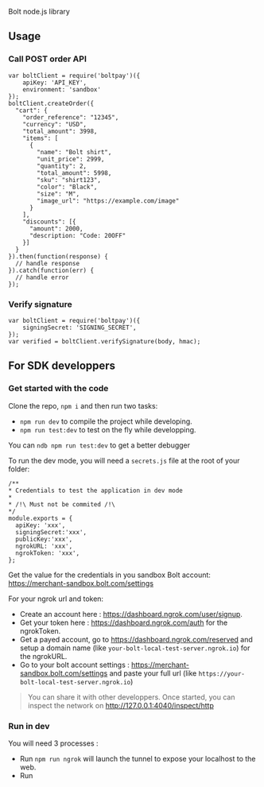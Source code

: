 Bolt node.js library

## Usage

### Call POST order API

```
var boltClient = require('boltpay')({
    apiKey: 'API_KEY',
    environment: 'sandbox'
});
boltClient.createOrder({
  "cart": {
    "order_reference": "12345",
    "currency": "USD",
    "total_amount": 3998,
    "items": [
      {
        "name": "Bolt shirt",
        "unit_price": 2999,
        "quantity": 2,
        "total_amount": 5998,
        "sku": "shirt123",
        "color": "Black",
        "size": "M",
        "image_url": "https://example.com/image"
      }
    ],
    "discounts": [{
      "amount": 2000,
      "description: "Code: 20OFF"
    }]
  }
}).then(function(response) {
  // handle response
}).catch(function(err) {
  // handle error
});
```

### Verify signature

```
var boltClient = require('boltpay')({
    signingSecret: 'SIGNING_SECRET',
});
var verified = boltClient.verifySignature(body, hmac);
```

## For SDK developpers

### Get started with the code

Clone the repo, `npm i` and then run two tasks:

- `npm run dev` to compile the project while developing.
- `npm run test:dev` to test on the fly while developping.

You can `ndb npm run test:dev` to get a better debugger

To run the dev mode, you will need a `secrets.js` file at the root of your folder:

    /**
    * Credentials to test the application in dev mode
    *
    * /!\ Must not be commited /!\
    */
    module.exports = {
      apiKey: 'xxx',
      signingSecret:'xxx',
      publicKey:'xxx',
      ngrokURL: 'xxx',
      ngrokToken: 'xxx',
    };

Get the value for the credentials in you sandbox Bolt account: https://merchant-sandbox.bolt.com/settings

For your ngrok url and token:

- Create an account here : <https://dashboard.ngrok.com/user/signup>.
- Get your token here : <https://dashboard.ngrok.com/auth> for the ngrokToken.
- Get a payed account, go to <https://dashboard.ngrok.com/reserved> and setup a domain name (like `your-bolt-local-test-server.ngrok.io`) for the ngrokURL.
- Go to your bolt account settings : <https://merchant-sandbox.bolt.com/settings> and paste your full url (like `https://your-bolt-local-test-server.ngrok.io`)

> You can share it with other developpers. Once started, you can inspect the network on <http://127.0.0.1:4040/inspect/http>

### Run in dev

You will need 3 processes :

- Run `npm run ngrok` will launch the tunnel to expose your localhost to the web.
- Run
